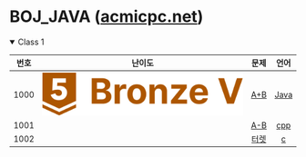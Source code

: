 BOJ_JAVA ([acmicpc.net](https://www.acmicpc.net))  
============================

<details open> <summary> Class 1 </summary>

| 번호 | 난이도 | 문제 | 언어 |
|:-:|:-:|:-:|:-:|
| 1000 | ![](https://github.com/chris0825/BOJ_JAVA/blob/main/images/Bronze%20V.PNG) | [A+B](https://www.acmicpc.net/problem/1000) | [Java](https://github.com/chris0825/BOJ_JAVA/blob/main/Math/1000.java) |
| 1001 | | [A-B](https://www.acmicpc.net/problem/1001) | [cpp](baekjoon/1001.cpp) |
| 1002 | | [터렛](https://www.acmicpc.net/problem/1002) | [c](baekjoon/1002.c) |

</details>
